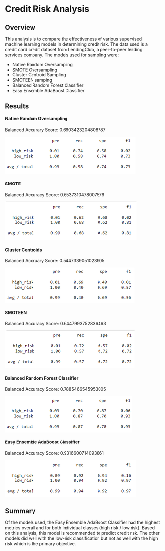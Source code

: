 # Credit Risk Analysis

## Overview

This analysis is to compare the effectiveness of various supervised machine learning models in determining credit risk.  The data used is a credit card credit dataset from LendingClub, a peer-to-peer lending services company.  The models used for sampling were:
- Native Random Oversampling
- SMOTE Oversampling
- Cluster Centroid Sampling
- SMOTEEN samping
- Balanced Random Forest Classifier
- Easy Ensemble AdaBoost Classifier

## Results

#### Native Random Oversampling
Balanced Accurary Score: 0.6603423204808787

![ClassificationReport](images/NativeRandomOversampling.png)

#### SMOTE
Balanced Accuracy Score: 0.6537310478007576

![ClassificationReport](images/SMOTE.png)

#### Cluster Centroids
Balanced Accruary Score: 0.5447339051023905

![ClassficationReport](images/ClusterCentroids.png)

#### SMOTEEN
Balanced Accuracy Score: 0.6447993752836463

![ClassificationReport](images/SMOTEEN.png)

#### Balanced Random Forest Classifier
Balanced Accuracy Score: 0.7885466545953005

![ClassficationReport](images/BalancedRandomForest.png)

#### Easy Ensemble AdaBoost Classifier
Balanced Accuracy Score: 0.9316600714093861

![ClassificationReport](images/EnsembleAdaBoost.png)


## Summary
Of the models used, the Easy Ensemble AdaBoost Classifier had the highest metrics overall and for both individual classes (high risk / low risk).  Based on this analysis, this model is recommended to predict credit risk.  The other models did well with the low-risk classification but not as well with the high risk which is the primary objective.  

